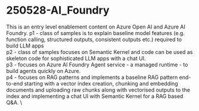 # 250528-AI_Foundry
This is an entry level enablement content on Azure Open AI and Azure AI Foundry. 
p1 - class of samples is to explain baseline model features (e.g. function calling, structured outputs, consistent outputs etc.) required to build LLM apps \
p2 - class of samples focuses on Semantic Kernel and code can be used as skeleton code for sophisticated LLM apps with a chat UI. \
p3 - focuses on Azure AI Foundry Agent service - a managed runtime - to build agents quickly on Azure. \
p4 - focuses on RAG patterns and implements a baseline RAG pattern end-to-end starting with a vector index creation, chunking and embedding documents and uploading raw chunks along with vectorised outputs to the index and implementing a chat UI with Semantic Kernel for a RAG based Q&A. \
